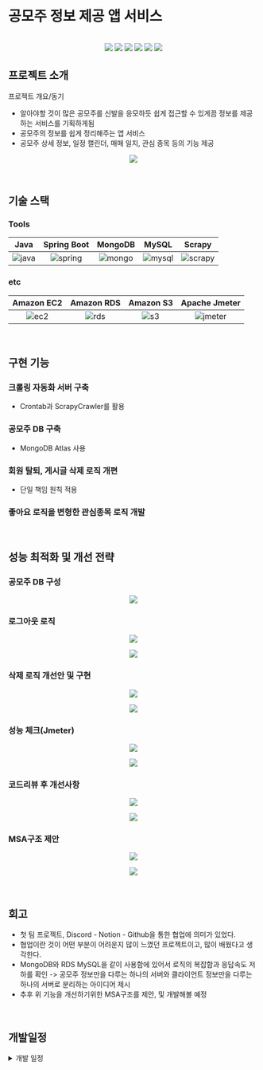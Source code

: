# 공모주 정보 제공 앱 서비스

<p align="center">
  <br>
  <img src="./images/common/1.jpg">
  <img src="./images/common/2.jpg">
  <img src="./images/common/3.jpg">
  <img src="./images/common/4.jpg">
  <img src="./images/common/5.jpg">
  <img src="./images/common/6.jpg">

  <br>
</p>


## 프로젝트 소개

<p align="justify">
프로젝트 개요/동기
</p>

- 알아야할 것이 많은 공모주를 신발을 응모하듯 쉽게 접근할 수 있게끔 정보를 제공하는 서비스를 기획하게됨
- 공모주의 정보를 쉽게 정리해주는 앱 서비스
- 공모주 상세 정보, 일정 캘린더, 매매 일지, 관심 종목 등의 기능 제공

<p align="center">
<img src="./images/common/tree.png">
</p>

<br>

## 기술 스택

### Tools

|Java | Spring Boot | MongoDB  |  MySQL   | Scrapy |
| :--------: | :--------: | :--------: | :------: | :-----: |
|   ![java]   | ![spring]   | ![mongo] | ![mysql] |![scrapy]|

### etc
|Amazon EC2 | Amazon RDS |  Amazon S3 | Apache Jmeter |
| :--------: | :--------: | :------: |  :------: | 
|   ![ec2]    |   ![rds]    | ![s3] | ![jmeter] | 

<br>

## 구현 기능

### 크롤링 자동화 서버 구축
- Crontab과 ScrapyCrawler를 활용
### 공모주 DB 구축
- MongoDB Atlas 사용
### 회원 탈퇴, 게시글 삭제 로직 개편
- 단일 책임 원칙 적용
### 좋아요 로직을 변형한 관심종목 로직 개발

<br>

## 성능 최적화 및 개선 전략

### 공모주 DB 구성
<p align="center">
<img src="./images/issue/ipo.png">
</p>

### 로그아웃 로직
<p align="center">
<img src="./images/issue/logout1.png">
</p>
<p align="center">
<img src="./images/issue/logout2.png">
</p>



### 삭제 로직 개선안 및 구현
<p align="center">
<img src="./images/issue/delete1.png">
</p>
<p align="center">
<img src="./images/issue/delete2.png">
</p>


### 성능 체크(Jmeter)
<p align="center">
<img src="./images/issue/traffic1.png">
</p>
<p align="center">
<img src="./images/issue/traffic2.png">
</p>

### 코드리뷰 후 개선사항
<p align="center">
<img src="./images/issue/review1.png">
</p>
<p align="center">
<img src="./images/issue/review2.png">
</p>

### MSA구조 제안
<p align="center">
<img src="./images/issue/msa1.png">
</p>
<p align="center">
<img src="./images/issue/msa2.png">
</p>


<br>

## 회고
- 첫 팀 프로젝트, Discord - Notion - Github을 통한 협업에 의미가 있었다.
- 협업이란 것이 어떤 부분이 어려운지 많이 느꼈던 프로젝트이고, 많이 배웠다고 생각한다.
- MongoDB와 RDS MySQL을 같이 사용함에 있어서 로직의 복잡함과 응답속도 저하를 확인 -> 공모주 정보만을 다루는 하나의 서버와 클라이언트 정보만을 다루는 하나의 서버로 분리하는 아이디어 제시
- 추후 위 기능을 개선하기위한 MSA구조를 제안, 및 개발해볼 예정

<br>

## 개발일정

<details>
<summary>개발 일정</summary>


### 2023-08-23
- 요구사항 정리 및 프로젝트 개요 설정
- api명세 / DTO 정리

### 2023-08-28
- Scrapy 활용한 크롤링/MongoDB에 저장하는 로직 개발

### 2023-08-29
- 로그인 과정 구현 (Back)
  JWT/RefreshToken을 이용한 보안 / *추후 카카오|구글 로그인 서비스 추가 계획
- dto <-> entity간 전환(ModelMapper)로직 개발 (Back)
- 테스트 DB 구축 및 테스트 완료 (Back)

### 2023-08-30
- ~~크롤링 방식 변경 고려 *공모주 정보 제공 사이트의 xpath 좌표 상이로 취소~~
- 초보자를 위한 서비스로 타깃 변경

### 2023-09-04
- 회원가입/로그인 컨트롤러 구현 (Back)

### 2023-09-06
- 조회수 증가 로직 구현 (Back)
- 게시글 불러오기 로직 구현 (Back)

### 2023-09-10
- 크롤링 방식 변경 ~~*기존엔 한 페이지 전체 -> 하나씩(안정성을 위함)~~
- 크롤링 데이터 -> mongoDB 적재 구현
- 공모주 관련 로직 구현 (Back)

### 2023-09-12
- 크롤링 최적화
- mongoDB <-> Spring 연동 완료 (Back)
- 커뮤니티 게시글 기능 구현 (Back)*게시글 사진의 경우 추후에 협의 후 타입 및 방식 수정 예정

### 2023-09-13
- 마이페이지 로직 구현 (Back)
- 회원정보 수정 로직 구현 (Back)

### 2023-09-18
- 매매일지 구성 (Back)
- DB 구축

### 2023-09-20
- 매매일지 로직 구현중 (Back)
- 크롤링 ec2에서 주기적으로 실행하기 구현

### 2023-09-22
- 매매일지 로직 구현 완료 (Back)

### 2023-09-25
- 댓글 로직 추가 (Back)
- 게시글, 댓글 수정 로직 추가 (Back)

### 2023-09-27
- 크롤링 업데이트 기능 추가
- 여러 요소 크롤링 구현중

### 2023-10-02
- 좋아요 로직 추가 (Back)
- 임시 서버 배포 및 환경 구축
- ec2, rds, s3

### 2023-10-03
- 관심종목 로직 추가 (Back)
- 검색 로직 구현중 (Back)

### 2023-10-05
- 검색 로직 구현 완료(Back)

### 2023-10-10
- 크롤링 업데이트, 가져오기 자동화 완료
- 2차 임시 서버 배포

### 2023-10-13
- 로그아웃 로직 구현 *redis (Back)

### 2023-10-16
- 좋아요 개수 가져오기 구현 *사용자 경험을 위함 (Back)

### 2023-10-23
- 삭제 로직 개편 (Back)

### 2023-11-06
- 수정 로직 개편 (Back)
- 좋아요 고유값으로 수정 (Back)

### 2023-11-13
- QueryDsl 도입

### 2023-12-01
- DeleteApplication 제안 및 개발
</details>

<!-- Stack Icon Refernces -->

[java]: /images/stack/java.png
[mongo]: /images/stack/mongodb.png
[spring]: /images/stack/springboot.png
[scrapy]: /images/stack/scrapy.png
[mysql]: /images/stack/rds_mysql.png
[ec2]: /images/stack/ec2.png
[rds]: /images/stack/rds.png
[s3]: /images/stack/s3.png
[jmeter]: /images/stack/jmeter.png
